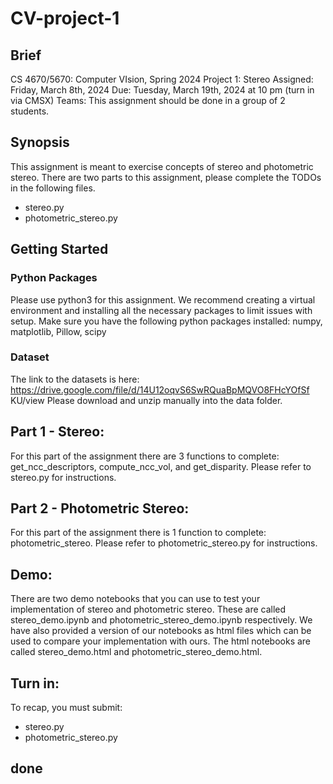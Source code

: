 # CV-project-1
## Brief
CS 4670/5670: Computer VIsion, Spring 2024
Project 1: Stereo
Assigned: Friday, March 8th, 2024
Due: Tuesday, March 19th, 2024 at 10 pm (turn in via CMSX)
Teams: This assignment should be done in a group of 2 students.

## Synopsis
This assignment is meant to exercise concepts of stereo and photometric stereo. There are two parts to this assignment, please complete the TODOs in the following files.
- stereo.py
- photometric_stereo.py

## Getting Started
### Python Packages
Please use python3 for this assignment. We recommend creating a virtual environment and installing all the necessary packages to limit issues with setup.
Make sure you have the following python packages installed:
          numpy, matplotlib, Pillow, scipy
          
### Dataset
The link to the datasets is here:
https://drive.google.com/file/d/14U12oqvS6SwRQuaBpMQVO8FHcYOfSf KU/view
Please download and unzip manually into the data folder.

## Part 1 - Stereo:
For this part of the assignment there are 3 functions to complete: get_ncc_descriptors, compute_ncc_vol, and get_disparity. Please refer to stereo.py for instructions.

## Part 2 - Photometric Stereo:
For this part of the assignment there is 1 function to complete: photometric_stereo. Please refer to photometric_stereo.py for instructions.

## Demo:
There are two demo notebooks that you can use to test your implementation of stereo and photometric stereo. These are called stereo_demo.ipynb and photometric_stereo_demo.ipynb respectively.
We have also provided a version of our notebooks as html files which can be used to compare your implementation with ours. The html notebooks are called stereo_demo.html and photometric_stereo_demo.html.

## Turn in:
To recap, you must submit:
- stereo.py
- photometric_stereo.py

## done
